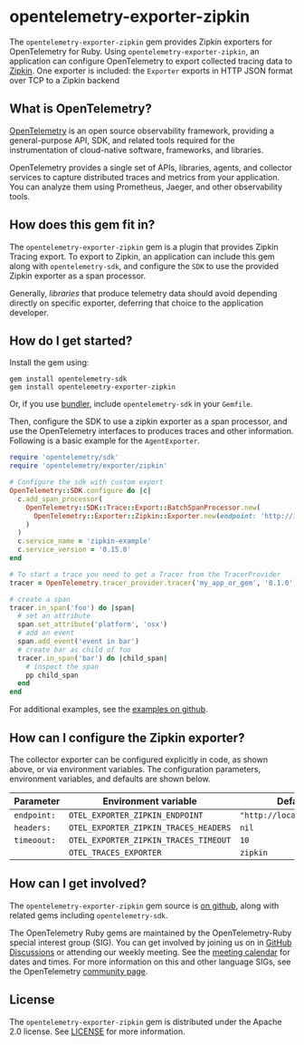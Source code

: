 # opentelemetry-exporter-zipkin

The `opentelemetry-exporter-zipkin` gem provides Zipkin exporters for OpenTelemetry for Ruby. Using `opentelemetry-exporter-zipkin`, an application can configure OpenTelemetry to export collected tracing data to [Zipkin][zipkin-home]. One exporter is included: the `Exporter` exports in HTTP JSON format over TCP to a Zipkin backend

## What is OpenTelemetry?

[OpenTelemetry][opentelemetry-home] is an open source observability framework, providing a general-purpose API, SDK, and related tools required for the instrumentation of cloud-native software, frameworks, and libraries.

OpenTelemetry provides a single set of APIs, libraries, agents, and collector services to capture distributed traces and metrics from your application. You can analyze them using Prometheus, Jaeger, and other observability tools.

## How does this gem fit in?

The `opentelemetry-exporter-zipkin` gem is a plugin that provides Zipkin Tracing export. To export to Zipkin, an application can include this gem along with `opentelemetry-sdk`, and configure the `SDK` to use the provided Zipkin exporter as a span processor.

Generally, *libraries* that produce telemetry data should avoid depending directly on specific exporter, deferring that choice to the application developer.

## How do I get started?

Install the gem using:

```
gem install opentelemetry-sdk
gem install opentelemetry-exporter-zipkin
```

Or, if you use [bundler][bundler-home], include `opentelemetry-sdk` in your `Gemfile`.

Then, configure the SDK to use a zipkin exporter as a span processor, and use the OpenTelemetry interfaces to produces traces and other information. Following is a basic example for the `AgentExporter`.

```ruby
require 'opentelemetry/sdk'
require 'opentelemetry/exporter/zipkin'

# Configure the sdk with custom export
OpenTelemetry::SDK.configure do |c|
  c.add_span_processor(
    OpenTelemetry::SDK::Trace::Export::BatchSpanProcessor.new(
      OpenTelemetry::Exporter::Zipkin::Exporter.new(endpoint: 'http://192.168.0.1:9411/api/v2/spans' )
    )
  )
  c.service_name = 'zipkin-example'
  c.service_version = '0.15.0'
end

# To start a trace you need to get a Tracer from the TracerProvider
tracer = OpenTelemetry.tracer_provider.tracer('my_app_or_gem', '0.1.0')

# create a span
tracer.in_span('foo') do |span|
  # set an attribute
  span.set_attribute('platform', 'osx')
  # add an event
  span.add_event('event in bar')
  # create bar as child of foo
  tracer.in_span('bar') do |child_span|
    # inspect the span
    pp child_span
  end
end
```

For additional examples, see the [examples on github][examples-github].

## How can I configure the Zipkin exporter?

The collector exporter can be configured explicitly in code, as shown above, or via environment variables. The configuration parameters, environment variables, and defaults are shown below.

| Parameter   | Environment variable                  | Default                    |
| ----------- | --------------------------------------| -------------------------- |
| `endpoint:` | `OTEL_EXPORTER_ZIPKIN_ENDPOINT`       | `"http://localhost:9411"`  |
| `headers:`  | `OTEL_EXPORTER_ZIPKIN_TRACES_HEADERS` | `nil`                      |
| `timeoout:` | `OTEL_EXPORTER_ZIPKIN_TRACES_TIMEOUT` | `10`                       |
|             | `OTEL_TRACES_EXPORTER`                | `zipkin`                   |

## How can I get involved?

The `opentelemetry-exporter-zipkin` gem source is [on github][repo-github], along with related gems including `opentelemetry-sdk`.

The OpenTelemetry Ruby gems are maintained by the OpenTelemetry-Ruby special interest group (SIG). You can get involved by joining us on  in [GitHub Discussions][discussions-url]  or attending our weekly meeting. See the [meeting calendar][community-meetings] for dates and times. For more information on this and other language SIGs, see the OpenTelemetry [community page][ruby-sig].

## License

The `opentelemetry-exporter-zipkin` gem is distributed under the Apache 2.0 license. See [LICENSE][license-github] for more information.


[zipkin-home]: https://zipkin.io/
[opentelemetry-home]: https://opentelemetry.io
[bundler-home]: https://bundler.io
[repo-github]: https://github.com/open-telemetry/opentelemetry-ruby
[license-github]: https://github.com/open-telemetry/opentelemetry-ruby/blob/main/LICENSE
[examples-github]: https://github.com/open-telemetry/opentelemetry-ruby/tree/main/examples
[ruby-sig]: https://github.com/open-telemetry/community#ruby-sig
[community-meetings]: https://github.com/open-telemetry/community#community-meetings
[discussions-url]: https://github.com/open-telemetry/opentelemetry-ruby/discussions
